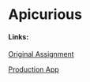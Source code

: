 # Apicurious

#### Links:
[Original Assignment](https://github.com/turingschool/lesson_plans/blob/master/ruby_03-professional_rails_applications/apicurious.md)

[Production App](https://example.com)
